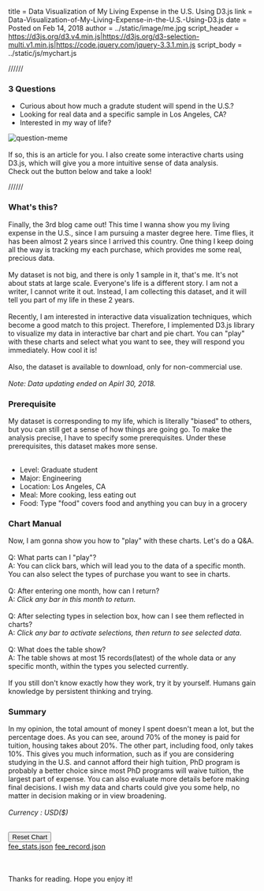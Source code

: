
title = Data Visualization of My Living Expense in the U.S. Using D3.js
link = Data-Visualization-of-My-Living-Expense-in-the-U.S.-Using-D3.js
date = Posted on Feb 14, 2018
author = ../static/image/me.jpg
script_header = https://d3js.org/d3.v4.min.js|https://d3js.org/d3-selection-multi.v1.min.js|https://code.jquery.com/jquery-3.3.1.min.js
script_body = ../static/js/mychart.js


//////


### 3 Questions

- Curious about how much a gradute student will spend in the U.S.?
- Looking for real data and a specific sample in Los Angeles, CA?
- Interested in my way of life?

![question-meme](../static/image/question-meme.jpg)<br>
<br>
If so, this is an article for you. I also create some interactive charts using D3.js, which will give you a more intuitive sense of data analysis.<br>
Check out the button below and take a look!<br>


//////


### What's this?

Finally, the 3rd blog came out! This time I wanna show you my living expense in the U.S., since I am pursuing a master degree here. Time flies, it has been almost 2 years since I arrived this country. One thing I keep doing all the way is tracking my each purchase, which provides me some real, precious data.<br>
<br>
My dataset is not big, and there is only 1 sample in it, that's me. It's not about stats at large scale. Everyone's life is a different story. I am not a writer, I cannot write it out. Instead, I am collecting this dataset, and it will tell you part of my life in these 2 years.<br>
<br>
Recently, I am interested in interactive data visualization techniques, which become a good match to this project. Therefore, I implemented D3.js library to visualize my data in interactive bar chart and pie chart. You can "play" with these charts and select what you want to see, they will respond you immediately. How cool it is!<br>
<br>
Also, the dataset is available to download, only for non-commercial use.<br>
<br>
*Note: Data updating ended on Apirl 30, 2018.*<br>

### Prerequisite

My dataset is corresponding to my life, which is literally "biased" to others, but you can still get a sense of how things are going go. To make the analysis precise, I have to specify some prerequisites. Under these prerequisites, this dataset makes more sense.<br>
<br>

- Level: Graduate student
- Major: Engineering
- Location: Los Angeles, CA
- Meal: More cooking, less eating out
- Food: Type "food" covers food and anything you can buy in a grocery

### Chart Manual

Now, I am gonna show you how to "play" with these charts. Let's do a Q&A.<br>
<br>
Q: What parts can I "play"?<br>
A: You can click bars, which will lead you to the data of a specific month. You can also select the types of purchase you want to see in charts.<br>
<br>
Q: After entering one month, how can I return?<br>
A: *Click any bar in this month to return.*<br>
<br>
Q: After selecting types in selection box, how can I see them reflected in charts?<br>
A: *Click any bar to activate selections, then return to see selected data*.<br>
<br>
Q: What does the table show?<br>
A: The table shows at most 15 records(latest) of the whole data or any specific month, within the types you selected currently.<br>
<br>
If you still don't know exactly how they work, try it by yourself. Humans gain knowledge by persistent thinking and trying.

### Summary

In my opinion, the total amount of money I spent doesn't mean a lot, but the percentage does. As you can see, around 70% of the money is paid for tuition, housing takes about 20%. The other part, including food, only takes 10%. This gives you much information, such as if you are considering studying in the U.S. and cannot afford their high tuition, PhD program is probably a better choice since most PhD programs will waive tuition, the largest part of expense. You can also evaluate more details before making final decisions. I wish my data and charts could give you some help, no matter in decision making or in view broadening.<br>
<br>
*Currency : USD($)*<br>
<br>

<div>
    <div class="chart-area">
        <div class="bar-area"></div>
        <div class="pie-area"></div>
        <div class="right-panel">
            <div class="reset-button">
                <button>Reset Chart</button>
            </div>
            <div class="box-area">
                <div class="boxes" style="float: left;"></div>
            </div>              
        </div>
    </div>
    <div class="download-area">
        <a href="/download/fee_stats.json">fee_stats.json</a>
        <a href="/download/fee_record.json">fee_record.json</a>
    </div>
    <div class="record-area">
        <table></table>
    </div>    
</div>

<br>
Thanks for reading. Hope you enjoy it!<br>
<br>


